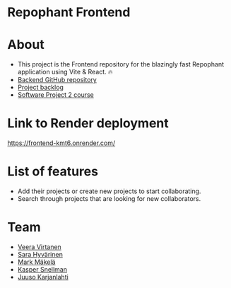 # Repophant Frontend

# About

- This project is the Frontend repository for the blazingly fast Repophant application using Vite & React. :fire:
- [Backend GitHub repository](https://github.com/Ohjelmistoprojekti-2-repophant/backend)
- [Project backlog](https://github.com/orgs/Ohjelmistoprojekti-2-repophant/projects/1/views/1)
- [Software Project 2 course](https://hh-ohjelmistoprojekti-2.github.io/)

# Link to Render deployment

https://frontend-kmt6.onrender.com/

# List of features

- Add their projects or create new projects to start collaborating.
- Search through projects that are looking for new collaborators.

# Team

- [Veera Virtanen](https://github.com/Beanie-bean)
- [Sara Hyvärinen](https://github.com/sarahyvarinen)
- [Mark Mäkelä](https://github.com/MarMakHH)
- [Kasper Snellman](https://github.com/bgz848)
- [Juuso Karjanlahti](https://github.com/juusokarjanlahti/)
